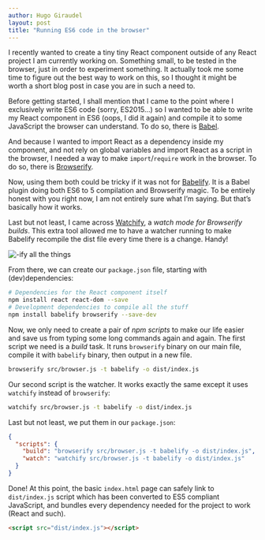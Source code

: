 ```yaml
---
author: Hugo Giraudel
layout: post
title: "Running ES6 code in the browser"
---
```


I recently wanted to create a tiny tiny React component outside of any React project I am currently working on. Something small, to be tested in the browser, just in order to experiment something. It actually took me some time to figure out the best way to work on this, so I thought it might be worth a short blog post in case you are in such a need to.

Before getting started, I shall mention that I came to the point where I exclusively write ES6 code (sorry, ES2015…) so I wanted to be able to write my React component in ES6 (oops, I did it again) and compile it to some JavaScript the browser can understand. To do so, there is [Babel](https://babeljs.io/).

And because I wanted to import React as a dependency inside my component, and not rely on global variables and import React as a script in the browser, I needed a way to make `import`/`require` work in the browser. To do so, there is [Browserify](http://browserify.org/).

Now, using them both could be tricky if it was not for [Babelify](https://github.com/babel/babelify). It is a Babel plugin doing both ES6 to 5 compilation and Browserify magic. To be entirely honest with you right now, I am not entirely sure what I’m saying. But that’s basically how it works.

Last but not least, I came across [Watchify](https://github.com/substack/watchify), a *watch mode for Browserify builds*. This extra tool allowed me to have a watcher running to make Babelify recompile the dist file every time there is a change. Handy!

![-ify all the things](http://i.imgur.com/yHiAcVZ.jpg)

From there, we can create our `package.json` file, starting with (dev)dependencies:

```sh
# Dependencies for the React component itself
npm install react react-dom --save
# Development dependencies to compile all the stuff
npm install babelify browserify --save-dev
```

Now, we only need to create a pair of *npm scripts* to make our life easier and save us from typing some long commands again and again. The first script we need is a *build* task. It runs `browserify` binary on our main file, compile it with `babelify` binary, then output in a new file.

```sh
browserify src/browser.js -t babelify -o dist/index.js
```

Our second script is the watcher. It works exactly the same except it uses `watchify` instead of `browserify`:

```sh
watchify src/browser.js -t babelify -o dist/index.js
```

Last but not least, we put them in our `package.json`:

```json
{
  "scripts": {
    "build": "browserify src/browser.js -t babelify -o dist/index.js",
    "watch": "watchify src/browser.js -t babelify -o dist/index.js"
  }
}
```

Done! At this point, the basic `index.html` page can safely link to `dist/index.js` script which has been converted to ES5 compliant JavaScript, and bundles every dependency needed for the project to work (React and such).

```html
<script src="dist/index.js"></script>
```
